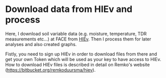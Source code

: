 # Download data from HIEv and process

Here, I download soil variable data (e.g. moisture, temperature, TDR measurements etc...) at FACE from [HIEv](https://hiev.uws.edu.au/). Then I process them for later analyses and also created graphs. 

Fistly, you need to sign up HIEv in order to download files from there and get your own Token which will be used as your key to have access to HIEv. How to download HIEv files is described in detail on Remko's website (https://bitbucket.org/remkoduursma/hiev).